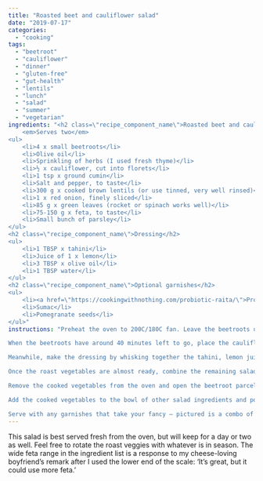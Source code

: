 ```yaml
---
title: "Roasted beet and cauliflower salad"
date: "2019-07-17"
categories: 
  - "cooking"
tags: 
  - "beetroot"
  - "cauliflower"
  - "dinner"
  - "gluten-free"
  - "gut-health"
  - "lentils"
  - "lunch"
  - "salad"
  - "summer"
  - "vegetarian"
ingredients: "<h2 class=\"recipe_component_name\">Roasted beet and cauliflower salad</h2>
    <em>Serves two</em>
<ul>
 	<li>4 x small beetroots</li>
 	<li>Olive oil</li>
 	<li>Sprinkling of herbs (I used fresh thyme)</li>
 	<li>½ x cauliflower, cut into florets</li>
 	<li>1 tsp x ground cumin</li>
 	<li>Salt and pepper, to taste</li>
 	<li>300 g x cooked brown lentils (or use tinned, very well rinsed)</li>
 	<li>1 x red onion, finely sliced</li>
 	<li>85 g x green leaves (rocket or spinach works well)</li>
 	<li>75-150 g x feta, to taste</li>
 	<li>Small bunch of parsley</li>
</ul>
<h2 class=\"recipe_component_name\">Dressing</h2>
<ul>
 	<li>1 TBSP x tahini</li>
 	<li>Juice of 1 x lemon</li>
 	<li>3 TBSP x olive oil</li>
 	<li>1 TBSP water</li>
</ul>
<h2 class=\"recipe_component_name\">Optional garnishes</h2>
<ul>
 	<li><a href=\"https://cookingwithnothing.com/probiotic-raita/\">Probiotic raita</a></li>
 	<li>Sumac</li>
 	<li>Pomegranate seeds</li>
</ul>"
instructions: "Preheat the oven to 200C/180C fan. Leave the beetroots unpeeled. Wrap them in tinfoil, drizzling with olive oil and sprinkling with herbs before sealing the package, and place on a baking sheet in the oven. Roast for 60-90 minutes in total, or until easily pierced through with a fork.

When the beetroots have around 40 minutes left to go, place the cauliflower florets on a separate baking sheet. Drizzle with olive oil and sprinkle over the ground cumin. Season with salt and pepper, and cook in the oven for 40 minutes or until golden.

Meanwhile, make the dressing by whisking together the tahini, lemon juice, olive oil and water.

Once the roast vegetables are almost ready, combine the remaining salad ingredients in a large bowl, reserving some feta to garnish if desired.

Remove the cooked vegetables from the oven and open the beetroot parcel. If you want to remove the skins, wait until the beetroots are cool enough to handle. The skins will slide right off. Either way, cut them into bite-sized wedges.

Add the cooked vegetables to the bowl of other salad ingredients and pour over the dressing.

Serve with any garnishes that take your fancy – pictured is a combo of raita, a sprinkling of sumac and some pomegranate seeds. Finish with an extra drizzling of olive oil, and salt and pepper to taste."
---
```


This salad is best served fresh from the oven, but will keep for a day or two as well. Feel free to rotate the roast veggies with whatever is in season. The wide feta range in the ingredient list is a response to my cheese-loving boyfriend’s remark after I used the lower end of the scale: ‘It’s great, but it could use more feta.’
